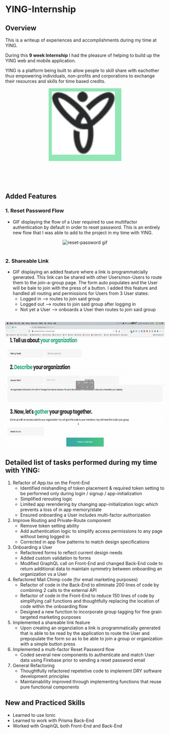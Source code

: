 # YING-Internship
## Overview
This is a writeup of experiences and accomplishments during my time at YING.

During this **9 week Internship** I had the pleasure of helping to build up the YING web and mobile application.

YING is a platform being built to allow people to skill share with eachother thus empowering individuals, non-profits and corporations to exchange their resources and skills for time based credits.
<div style="width:100%; height:300px; display:flex; justify-content:center; align:center">
    <div style="height:210px; width: 210px; background-color:#91e7b6; padding: 10px">
    <img id="thumbnail" src="./data/ying-logo-black3x.png" title="YING logo" alt="reset-password gif" width="200" height="200">
    </div>
</div>


## Added Features
### 1. Reset Password Flow
- GIF displaying the flow of a User required to use multifactor authentication by default in order to reset password. This is an entirely new flow that I was able to add to the project in my time with YING.
<center>
<img src="./data/ying-reset-password.gif" title="Reset password flow" alt="reset-password gif" width="800" height="400">
<br><br>
</center>

### 2. Shareable Link
- GIF displaying an added feature where a link is programmatcially generated. This link can be shared with other Users/non-Users to route them to the join-a-group  page. The form auto populates and the User will be bale to join with the press of a button. I added this feature and handled all routing and permissions for Users from 3 User states:
    - Logged in --> routes to join said group
    - Logged out --> routes to join said group after logging in
    - Not yet a User --> onboards a User then routes to join said group
    <br><br>
<center>
<img src="./data/ying-shareable-link.gif" title="Shareable link feature that I coded" alt="share-link gif" width="800" height="400">
</center>

## Detailed list of tasks performed during my time with YING:
1.  Refactor of App.tsx on the Front-End
    - Identified mishandling of token placement & required token setting to be performed only during login / signup / app-initialization
    - Simplified rerouting logic
    - Limited app rerendering by changing app-initialization logic which prevents a loss of in app memory/state
    - Ensured onboarding a User includes multi-factor authorization
2. Improve Routing and Private-Route component
    - Remove token setting ability
    - Add authentication logic to simplify access permissions to any page without being logged in
    - Corrected in app flow patterns to match design specifications
3. Onboarding a User
    - Refactored forms to reflect current design needs
    - Added custom validation to forms
    - Modified GraphQL call on Front-End and changed Back-End code to return additional data to maintain symmetry between onboarding an organization vs a User
4. Refactored Mail Chimp code (for email marketing purposes)
    - Refactor of code in the Back-End to eliminate 200 lines of code by combining 2 calls to the external API
    - Refactor of code in the Front-End to reduce 150 lines of code by simplifying call functions and thoughtfully replacing the location of code within the onboarding flow
    - Designed a new function to incorporate group tagging for fine grain targeted marketing purposes
5. Implemented a shareable link feature
    - Upon creating an organziation a link is programmatically generated that is able to be read by the application to route the User and prepopulate the form so as to be able to join a group or organization with a simple button press
6. Implemented a multi-factor Reset Password flow
    - Coded several new components to authenticate and match User data using Firebase prior to sending a reset password email
7. General Refactoring
    - Thoughtfully refactored repetetive code to implement DRY software development principles
    - Maintainability improved through implementing functions that reuse pure functional components



## New and Practiced Skills
- Learned to use Ionic
- Learned to work with Prisma Back-End
- Worked with GraphQL both Front-End and Back-End
